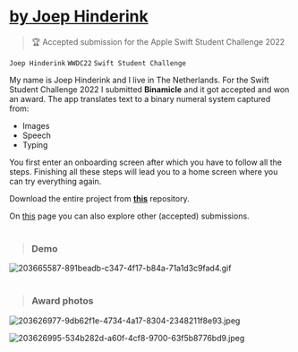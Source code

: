 # [by Joep Hinderink](https://github.com/joephinderink/Binamicle-WWDC22)

> 🏆 Accepted submission for the Apple Swift Student Challenge 2022

`Joep Hinderink` `WWDC22` `Swift Student Challenge`

My name is Joep Hinderink and I live in The Netherlands. For the Swift Student Challenge 2022 I submitted **Binamicle** and it got accepted and won an award. The app translates text to a binary numeral system captured from:

- Images
- Speech
- Typing

You first enter an onboarding screen after which you have to follow all the steps. Finishing all these steps will lead you to a home screen where you can try everything again.

Download the entire project from [**this**](https://github.com/joephinderink/Binamicle-WWDC22) repository.

On [this](https://github.com/wwdc/2022) page you can also explore other (accepted) submissions.
<br>
<br>
> ### Demo

![203665587-891beadb-c347-4f17-b84a-71a1d3c9fad4.gif](https://user-images.githubusercontent.com/76504861/203665587-891beadb-c347-4f17-b84a-71a1d3c9fad4.gif)
<br>
<br>
> ### Award photos

![203626977-9db62f1e-4734-4a17-8304-2348211f8e93.jpeg](https://user-images.githubusercontent.com/76504861/203626977-9db62f1e-4734-4a17-8304-2348211f8e93.jpeg)

![203626995-534b282d-a60f-4cf8-9700-63f5b8776bd9.jpeg](https://user-images.githubusercontent.com/76504861/203626995-534b282d-a60f-4cf8-9700-63f5b8776bd9.jpeg)

